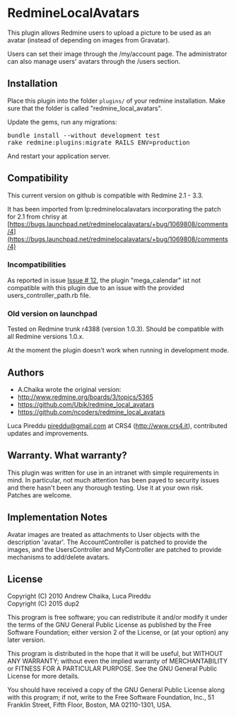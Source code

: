# RedmineLocalAvatars

This plugin allows Redmine users to upload a picture to be used as
an avatar (instead of depending on images from Gravatar).

Users can set their image through the /my/account page.  The administrator
can also manage users' avatars through the /users section.

## Installation

Place this plugin into the folder `plugins/` of your redmine installation. Make sure that the folder is called "redmine_local_avatars".

Update the gems, run any migrations:

<pre>
bundle install --without development test
rake redmine:plugins:migrate RAILS_ENV=production
</pre>

And restart your application server.


## Compatibility

This current version on github is compatible with Redmine 2.1 - 3.3.

It has been imported from lp:redminelocalavatars
incorporating the patch for 2.1 from chrisy at [https://bugs.launchpad.net/redminelocalavatars/+bug/1069808/comments/4](https://bugs.launchpad.net/redminelocalavatars/+bug/1069808/comments/4)

### Incompatibilities

As reported in issue [Issue # 12](https://github.com/ncoders/redmine_local_avatars/issues/12), the plugin "mega_calendar" ist not compatible with this plugin due to an issue with the provided users_controller_path.rb file.

### Old version on launchpad
Tested on Redmine trunk r4388	(version 1.0.3).  Should be compatible with
all Redmine versions 1.0.x.

At the moment the plugin doesn't work when running in development mode.

## Authors

* A.Chaika wrote the original version:
* http://www.redmine.org/boards/3/topics/5365
* https://github.com/Ubik/redmine_local_avatars
* https://github.com/ncoders/redmine_local_avatars

Luca Pireddu <pireddu@gmail.com> at CRS4 (http://www.crs4.it), 
contributed updates and improvements.


## Warranty.  What warranty?

This plugin was written for use in an intranet with simple requirements in 
mind.  In particular, not much attention has been payed to security issues 
and there hasn't been any thorough testing.  Use it at your own risk.  
Patches are welcome.


## Implementation Notes

Avatar images are treated as attachments to User objects 
with the description 'avatar'.  The AccountController is patched
to provide the images, and the UsersController and MyController are
patched to provide mechanisms to add/delete avatars.


## License

Copyright (C) 2010 Andrew Chaika, Luca Pireddu  
Copyright (C) 2015 dup2

This program is free software; you can redistribute it and/or
modify it under the terms of the GNU General Public License
as published by the Free Software Foundation; either version 2
of the License, or (at your option) any later version.

This program is distributed in the hope that it will be useful,
but WITHOUT ANY WARRANTY; without even the implied warranty of
MERCHANTABILITY or FITNESS FOR A PARTICULAR PURPOSE.  See the
GNU General Public License for more details.

You should have received a copy of the GNU General Public License
along with this program; if not, write to the Free Software
Foundation, Inc., 51 Franklin Street, Fifth Floor, Boston, MA  02110-1301, USA.
